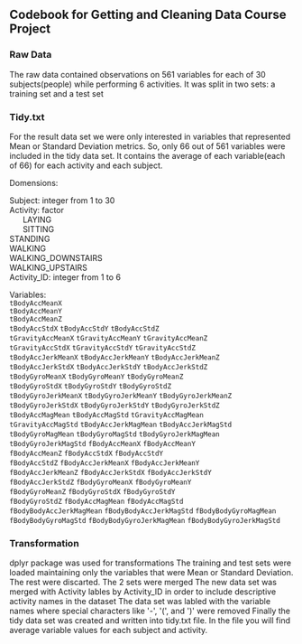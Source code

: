 ## Codebook for Getting and Cleaning Data Course Project

### Raw Data
The raw data contained observations on 561 variables for each of 30 subjects(people) while performing 6 activities. It was split in two sets: a training set and a test set

### Tidy.txt
For the result data set we were only interested in variables that represented Mean or Standard Deviation metrics. So, only 66 out of 561 variables were included in the tidy data set. It contains the average of each variable(each of 66) for each activity and each subject.

Domensions:

  Subject: integer from 1 to 30  
  Activity: factor    
    &nbsp;&nbsp;&nbsp;&nbsp;&nbsp;&nbsp;LAYING  
    &nbsp;&nbsp;&nbsp;&nbsp;&nbsp;&nbsp;SITTING  
    STANDING  
    WALKING  
    WALKING_DOWNSTAIRS  
    WALKING_UPSTAIRS  
  Activity_ID: integer from 1 to 6
  
Variables:  
  `tBodyAccMeanX`            
  `tBodyAccMeanY`            
  `tBodyAccMeanZ`           
  `tBodyAccStdX`
  `tBodyAccStdY` 
  `tBodyAccStdZ`            
  `tGravityAccMeanX`
  `tGravityAccMeanY`
  `tGravityAccMeanZ`        
  `tGravityAccStdX` 
  `tGravityAccStdY`
  `tGravityAccStdZ`         
  `tBodyAccJerkMeanX`
  `tBodyAccJerkMeanY`
  `tBodyAccJerkMeanZ`       
  `tBodyAccJerkStdX`
  `tBodyAccJerkStdY`
  `tBodyAccJerkStdZ`        
  `tBodyGyroMeanX`
  `tBodyGyroMeanY`
  `tBodyGyroMeanZ`          
  `tBodyGyroStdX`
  `tBodyGyroStdY`
  `tBodyGyroStdZ`           
  `tBodyGyroJerkMeanX`
  `tBodyGyroJerkMeanY`
  `tBodyGyroJerkMeanZ`      
  `tBodyGyroJerkStdX`
  `tBodyGyroJerkStdY`
  `tBodyGyroJerkStdZ`       
  `tBodyAccMagMean`
  `tBodyAccMagStd`
  `tGravityAccMagMean`      
  `tGravityAccMagStd`
  `tBodyAccJerkMagMean`
  `tBodyAccJerkMagStd`      
  `tBodyGyroMagMean`
  `tBodyGyroMagStd`
  `tBodyGyroJerkMagMean`    
  `tBodyGyroJerkMagStd`
  `fBodyAccMeanX`
  `fBodyAccMeanY`           
  `fBodyAccMeanZ`
  `fBodyAccStdX`
  `fBodyAccStdY`            
  `fBodyAccStdZ`
  `fBodyAccJerkMeanX`
  `fBodyAccJerkMeanY`       
  `fBodyAccJerkMeanZ`
  `fBodyAccJerkStdX`
  `fBodyAccJerkStdY`        
  `fBodyAccJerkStdZ`
  `fBodyGyroMeanX`
  `fBodyGyroMeanY`          
  `fBodyGyroMeanZ`
  `fBodyGyroStdX`
  `fBodyGyroStdY`           
  `fBodyGyroStdZ`
  `fBodyAccMagMean`
  `fBodyAccMagStd`          
  `fBodyBodyAccJerkMagMean`
  `fBodyBodyAccJerkMagStd`
  `fBodyBodyGyroMagMean`    
  `fBodyBodyGyroMagStd`
  `fBodyBodyGyroJerkMagMean`
  `fBodyBodyGyroJerkMagStd`

### Transformation
  dplyr package was used for transformations
  The training and test sets were loaded maintaining only the variables that were Mean or Standard Deviation. The rest were discarted.
  The 2 sets were merged
  The new data set was merged with Activity lables by Activity_ID in order to include descriptive activity names in the dataset
  The data set was labled with the variable names where special characters like '-', '(', and ')' were removed
  Finally the tidy data set was created and written into tidy.txt file. In the file you will find average variable values for each subject and activity.



